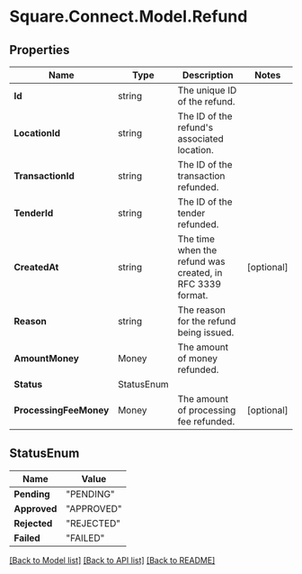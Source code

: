 # Square.Connect.Model.Refund
## Properties

Name | Type | Description | Notes
------------ | ------------- | ------------- | -------------
**Id** | string | The unique ID of the refund. | 
**LocationId** | string | The ID of the refund&#39;s associated location. | 
**TransactionId** | string | The ID of the transaction refunded. | 
**TenderId** | string | The ID of the tender refunded. | 
**CreatedAt** | string | The time when the refund was created, in RFC 3339 format. | [optional] 
**Reason** | string | The reason for the refund being issued. | 
**AmountMoney** | Money | The amount of money refunded. | 
**Status** | StatusEnum |  | 
**ProcessingFeeMoney** | Money | The amount of processing fee refunded. | [optional] 


## StatusEnum

Name | Value
------------ | -------------
**Pending** | "PENDING"
**Approved** | "APPROVED"
**Rejected** | "REJECTED"
**Failed** | "FAILED"



[[Back to Model list]](../README.md#documentation-for-models) [[Back to API list]](../README.md#documentation-for-api-endpoints) [[Back to README]](../README.md)

